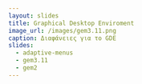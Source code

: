 ```yaml
---
layout: slides
title: Graphical Desktop Enviroment
image_url: /images/gem3.11.png
caption: Διαφάνειες για το GDE
slides:
  - adaptive-menus
  - gem3.11
  - gem2
---
```

